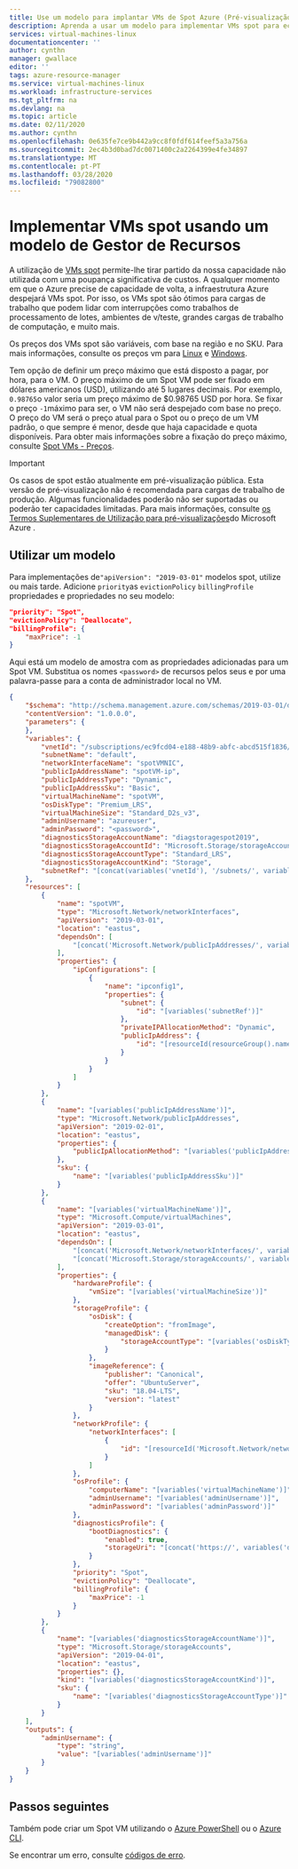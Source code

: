 ```yaml
---
title: Use um modelo para implantar VMs de Spot Azure (Pré-visualização)
description: Aprenda a usar um modelo para implementar VMs spot para economizar custos.
services: virtual-machines-linux
documentationcenter: ''
author: cynthn
manager: gwallace
editor: ''
tags: azure-resource-manager
ms.service: virtual-machines-linux
ms.workload: infrastructure-services
ms.tgt_pltfrm: na
ms.devlang: na
ms.topic: article
ms.date: 02/11/2020
ms.author: cynthn
ms.openlocfilehash: 0e635fe7ce9b442a9cc8f0fdf614feef5a3a756a
ms.sourcegitcommit: 2ec4b3d0bad7dc0071400c2a2264399e4fe34897
ms.translationtype: MT
ms.contentlocale: pt-PT
ms.lasthandoff: 03/28/2020
ms.locfileid: "79082800"
---
```

# <a name="deploy-spot-vms-using-a-resource-manager-template"></a>Implementar VMs spot usando um modelo de Gestor de Recursos

A utilização de [VMs spot](spot-vms.md) permite-lhe tirar partido da nossa capacidade não utilizada com uma poupança significativa de custos. A qualquer momento em que o Azure precise de capacidade de volta, a infraestrutura Azure despejará VMs spot. Por isso, os VMs spot são ótimos para cargas de trabalho que podem lidar com interrupções como trabalhos de processamento de lotes, ambientes de v/teste, grandes cargas de trabalho de computação, e muito mais.

Os preços dos VMs spot são variáveis, com base na região e no SKU. Para mais informações, consulte os preços vm para [Linux](https://azure.microsoft.com/pricing/details/virtual-machines/linux/) e [Windows](https://azure.microsoft.com/pricing/details/virtual-machines/windows/).

Tem opção de definir um preço máximo que está disposto a pagar, por hora, para o VM. O preço máximo de um Spot VM pode ser fixado em dólares americanos (USD), utilizando até 5 lugares decimais. Por exemplo, `0.98765`o valor seria um preço máximo de $0.98765 USD por hora. Se fixar o preço `-1`máximo para ser, o VM não será despejado com base no preço. O preço do VM será o preço atual para o Spot ou o preço de um VM padrão, o que sempre é menor, desde que haja capacidade e quota disponíveis. Para obter mais informações sobre a fixação do preço máximo, consulte [Spot VMs - Preços](spot-vms.md#pricing).

> [!IMPORTANT]
> Os casos de spot estão atualmente em pré-visualização pública.
> Esta versão de pré-visualização não é recomendada para cargas de trabalho de produção. Algumas funcionalidades poderão não ser suportadas ou poderão ter capacidades limitadas.
> Para mais informações, consulte [os Termos Suplementares de Utilização para pré-visualizações](https://azure.microsoft.com/support/legal/preview-supplemental-terms/)do Microsoft Azure .
>

## <a name="use-a-template"></a>Utilizar um modelo

Para implementações de`"apiVersion": "2019-03-01"` modelos spot, utilize ou mais tarde. Adicione `priority`as `evictionPolicy` `billingProfile` propriedades e propriedades no seu modelo:

```json
"priority": "Spot",
"evictionPolicy": "Deallocate",
"billingProfile": {
    "maxPrice": -1
}
```

Aqui está um modelo de amostra com as propriedades adicionadas para um Spot VM. Substitua os nomes `<password>` de recursos pelos seus e por uma palavra-passe para a conta de administrador local no VM.

```json
{
    "$schema": "http://schema.management.azure.com/schemas/2019-03-01/deploymentTemplate.json#",
    "contentVersion": "1.0.0.0",
    "parameters": {
    },
    "variables": {
        "vnetId": "/subscriptions/ec9fcd04-e188-48b9-abfc-abcd515f1836/resourceGroups/spotVM/providers/Microsoft.Network/virtualNetworks/spotVM",
        "subnetName": "default",
        "networkInterfaceName": "spotVMNIC",
        "publicIpAddressName": "spotVM-ip",
        "publicIpAddressType": "Dynamic",
        "publicIpAddressSku": "Basic",
        "virtualMachineName": "spotVM",
        "osDiskType": "Premium_LRS",
        "virtualMachineSize": "Standard_D2s_v3",
        "adminUsername": "azureuser",
        "adminPassword": "<password>",
        "diagnosticsStorageAccountName": "diagstoragespot2019",
        "diagnosticsStorageAccountId": "Microsoft.Storage/storageAccounts/diagstoragespot2019",
        "diagnosticsStorageAccountType": "Standard_LRS",
        "diagnosticsStorageAccountKind": "Storage",
        "subnetRef": "[concat(variables('vnetId'), '/subnets/', variables('subnetName'))]"
    },
    "resources": [
        {
            "name": "spotVM",
            "type": "Microsoft.Network/networkInterfaces",
            "apiVersion": "2019-03-01",
            "location": "eastus",
            "dependsOn": [
                "[concat('Microsoft.Network/publicIpAddresses/', variables('publicIpAddressName'))]"
            ],
            "properties": {
                "ipConfigurations": [
                    {
                        "name": "ipconfig1",
                        "properties": {
                            "subnet": {
                                "id": "[variables('subnetRef')]"
                            },
                            "privateIPAllocationMethod": "Dynamic",
                            "publicIpAddress": {
                                "id": "[resourceId(resourceGroup().name, 'Microsoft.Network/publicIpAddresses', variables('publicIpAddressName'))]"
                            }
                        }
                    }
                ]
            }
        },
        {
            "name": "[variables('publicIpAddressName')]",
            "type": "Microsoft.Network/publicIpAddresses",
            "apiVersion": "2019-02-01",
            "location": "eastus",
            "properties": {
                "publicIpAllocationMethod": "[variables('publicIpAddressType')]"
            },
            "sku": {
                "name": "[variables('publicIpAddressSku')]"
            }
        },
        {
            "name": "[variables('virtualMachineName')]",
            "type": "Microsoft.Compute/virtualMachines",
            "apiVersion": "2019-03-01",
            "location": "eastus",
            "dependsOn": [
                "[concat('Microsoft.Network/networkInterfaces/', variables('networkInterfaceName'))]",
                "[concat('Microsoft.Storage/storageAccounts/', variables('diagnosticsStorageAccountName'))]"
            ],
            "properties": {
                "hardwareProfile": {
                    "vmSize": "[variables('virtualMachineSize')]"
                },
                "storageProfile": {
                    "osDisk": {
                        "createOption": "fromImage",
                        "managedDisk": {
                            "storageAccountType": "[variables('osDiskType')]"
                        }
                    },
                    "imageReference": {
                        "publisher": "Canonical",
                        "offer": "UbuntuServer",
                        "sku": "18.04-LTS",
                        "version": "latest"
                    }
                },
                "networkProfile": {
                    "networkInterfaces": [
                        {
                            "id": "[resourceId('Microsoft.Network/networkInterfaces', variables('networkInterfaceName'))]"
                        }
                    ]
                },
                "osProfile": {
                    "computerName": "[variables('virtualMachineName')]",
                    "adminUsername": "[variables('adminUsername')]",
                    "adminPassword": "[variables('adminPassword')]"
                },
                "diagnosticsProfile": {
                    "bootDiagnostics": {
                        "enabled": true,
                        "storageUri": "[concat('https://', variables('diagnosticsStorageAccountName'), '.blob.core.windows.net/')]"
                    }
                },
                "priority": "Spot",
                "evictionPolicy": "Deallocate",
                "billingProfile": {
                    "maxPrice": -1
                }
            }
        },
        {
            "name": "[variables('diagnosticsStorageAccountName')]",
            "type": "Microsoft.Storage/storageAccounts",
            "apiVersion": "2019-04-01",
            "location": "eastus",
            "properties": {},
            "kind": "[variables('diagnosticsStorageAccountKind')]",
            "sku": {
                "name": "[variables('diagnosticsStorageAccountType')]"
            }
        }
    ],
    "outputs": {
        "adminUsername": {
            "type": "string",
            "value": "[variables('adminUsername')]"
        }
    }
}
```

## <a name="next-steps"></a>Passos seguintes

Também pode criar um Spot VM utilizando o [Azure PowerShell](../windows/spot-powershell.md) ou o [Azure CLI](spot-cli.md).

Se encontrar um erro, consulte [códigos de erro](../error-codes-spot.md?toc=%2fazure%2fvirtual-machines%2flinux%2ftoc.json).